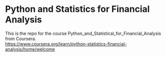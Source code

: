 # Python and Statistics for Financial Analysis
This is the repo for the course Python_and_Statistical_for_Financial_Analysis from Coursera.<br>
https://www.coursera.org/learn/python-statistics-financial-analysis/home/welcome
